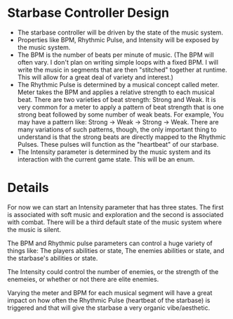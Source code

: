 # Starbase Controller Design 
- The starbase controller will be driven by the state of the music system.
- Properties like BPM, Rhythmic Pulse, and Intensity will be exposed by the music system. 
- The BPM is the number of beats per minute of music. (The BPM will often vary. I don't plan on writing simple loops with a fixed BPM. I will write the music in segments that are then "stitched" together at runtime. This will allow for a great deal of variety and interest.) 
- The Rhythmic Pulse is determined by a musical concept called meter. Meter takes the BPM and applies a relative strength to each musical beat. There are two varieties of beat strength: Strong and Weak. It is very common for a meter to apply a pattern of beat strength that is one strong beat followed by some number of weak beats. For example, You may have a pattern like: Strong -> Weak -> Strong -> Weak. There are many variations of such patterns, though, the only important thing to understand is that the strong beats are directly mapped to the Rhythmic Pulses. These pulses will function as the "heartbeat" of our starbase.
- The Intensity parameter is determined by the music system and its interaction with the current game state. This will be an enum.

# Details
For now we can start an Intensity parameter that has three states. The first is associated with soft music and exploration and the second is associated with combat. There will be a third default state of the music system where the music is silent. 

The BPM and Rhythmic pulse parameters can control a huge variety of things like: The players abilities or state, The enemies abilities or state, and the starbase's abilities or state.

The Intensity could control the number of enemies, or the strength of the enemeies, or whether or not there are elite enemies. 

Varying the meter and BPM for each musical segment will have a great impact on how often the Rhythmic Pulse (heartbeat of the starbase) is triggered and that will give the starbase a very organic vibe/aesthetic. 
